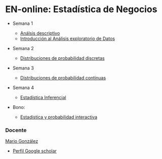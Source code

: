 # EN-online: Estadística de Negocios

- Semana 1
  - [Análsis descriptivo](https://nbviewer.org/github/marsgr6/EN-online/blob/main/descriptive_statistics.ipynb)
  - [Introducción al Análisis exploratorio de Datos](https://nbviewer.org/github/marsgr6/EN-online/blob/main/exploratory_data_analysis.ipynb)

- Semana 2
  - [Distribuciones de probabilidad discretas](https://nbviewer.org/github/marsgr6/EN-online/blob/main/discrete_distributions.ipynb)
  
- Semana 3
  - [Distribuciones de probabilidad continuas](https://nbviewer.org/github/marsgr6/EN-online/blob/main/continuous_distributions.ipynb)
  
- Semana 4
  - [Estadística Inferencial](https://nbviewer.org/github/marsgr6/EN-online/blob/main/statistical_inference.ipynb)

- Bono: 
  - [Estadística y probabilidad interactiva](http://en-interactive.herokuapp.com)
  
### Docente

[Mario González](http://investigacion.udla.edu.ec/udla_teams/mario-gonzalez/)

- [Perfil Google scholar](https://scholar.google.co.uk/citations?user=cmuZCwsAAAAJ&hl=en)